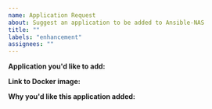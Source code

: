 ```yaml
---
name: Application Request
about: Suggest an application to be added to Ansible-NAS
title: ""
labels: "enhancement"
assignees: ""
---
```


**Application you'd like to add:**

**Link to Docker image:**

**Why you'd like this application added:**
